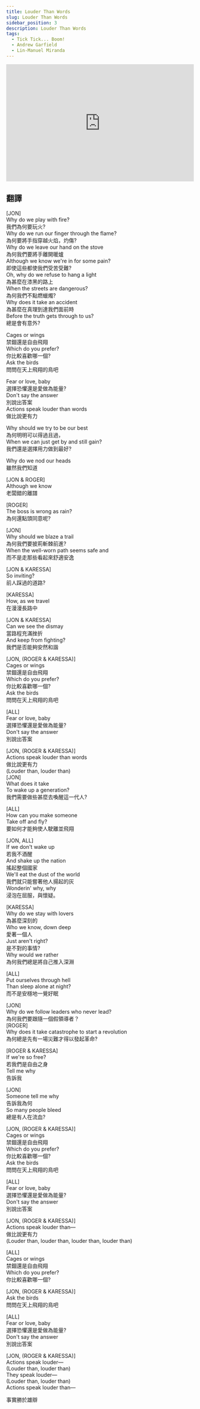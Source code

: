 ```yaml
---
title: Louder Than Words
slug: Louder Than Words 
sidebar_position: 3
description: Louder Than Words 
tags:
  - Tick Tick... Boom!
  - Andrew Garfield
  - Lin-Manuel Miranda
---
```


<iframe width="100%" height="315" src="https://www.youtube.com/embed/GCtpeYiezm0" title="YouTube video player" frameborder="0" allow="accelerometer; autoplay; clipboard-write; encrypted-media; gyroscope; picture-in-picture; web-share" allowfullscreen></iframe>
  

## 翻譯
[JON]  
Why do we play with fire?  
我們為何要玩火?  
Why do we run our finger through the flame?  
為何要將手指穿越火焰，灼傷?  
Why do we leave our hand on the stove  
為何我們要將手離開暖爐  
Although we know we're in for some pain?  
即使這些都使我們受苦受難?  
Oh, why do we refuse to hang a light  
為甚麼在漆黑的路上  
When the streets are dangerous?  
為何我們不點燃蠟燭?  
Why does it take an accident  
為甚麼在真理到達我們面前時  
Before the truth gets through to us?  
總是會有意外?  
  
Cages or wings  
禁錮還是自由飛翔  
Which do you prefer?  
你比較喜歡哪一個?  
Ask the birds  
問問在天上飛翔的鳥吧  
  
Fear or love, baby  
選擇恐懼還是愛做為能量?  
Don't say the answer  
別說出答案  
Actions speak louder than words  
做比說更有力  
  
Why should we try to be our best  
為何明明可以得過且過，  
When we can just get by and still gain?  
我們還是選擇用力做到最好?  
  
Why do we nod our heads  
雖然我們知道  
  
[JON & ROGER]  
Although we know  
老闆錯的離譜  
  
[ROGER]  
The boss is wrong as rain?  
為何還點頭同意呢?  
  
[JON]  
Why should we blaze a trail  
為何我們要披荊斬棘前進?  
When the well-worn path seems safe and  
而不是走那些看起來舒適安逸  
  
[JON & KARESSA]  
So inviting?  
前人踩過的道路?  
  
[KARESSA]  
How, as we travel  
在漫漫長路中  
  
[JON & KARESSA]  
Can we see the dismay  
當路程充滿挫折  
And keep from fighting?  
我們是否能夠安然和諧  
  
[JON, (ROGER & KARESSA)]  
Cages or wings  
禁錮還是自由飛翔  
Which do you prefer?  
你比較喜歡哪一個?  
Ask the birds  
問問在天上飛翔的鳥吧  
  
[ALL]  
Fear or love, baby  
選擇恐懼還是愛做為能量?  
Don't say the answer  
別說出答案  
  
[JON, (ROGER & KARESSA)]  
Actions speak louder than words  
做比說更有力  
(Louder than, louder than)  
[JON]  
What does it take  
To wake up a generation?  
我們需要做些甚麼去喚醒這一代人?  
  
[ALL]  
How can you make someone  
Take off and fly?  
要如何才能夠使人駛離並飛翔  
  
[JON, ALL]  
If we don't wake up  
若我不酒醒  
And shake up the nation  
搖起整個國家  
We'll eat the dust of the world  
我們就只能嘗著他人揚起的灰  
Wonderin' why, why  
浸泡在屈服，與懷疑。  
  
[KARESSA]  
Why do we stay with lovers  
為甚麼深刻的  
Who we know, down deep  
愛著一個人  
Just aren't right?  
是不對的事情?  
Why would we rather  
為何我們總是將自己推入深淵  
  
[ALL]  
Put ourselves through hell  
Than sleep alone at night?  
而不是安穩地一覺好眠  
  
[JON]  
Why do we follow leaders who never lead?  
為何我們要跟隨一個假領導者？  
[ROGER]  
Why does it take catastrophe to start a revolution  
為何總是先有一場災難才得以發起革命?  
  
[ROGER & KARESSA]  
If we're so free?  
若我們是自由之身  
Tell me why  
告訴我  
  
[JON]  
Someone tell me why  
告訴我為何  
So many people bleed  
總是有人在流血?  
  
[JON, (ROGER & KARESSA)]  
Cages or wings  
禁錮還是自由飛翔  
Which do you prefer?  
你比較喜歡哪一個?  
Ask the birds  
問問在天上飛翔的鳥吧  
  
[ALL]  
Fear or love, baby  
選擇恐懼還是愛做為能量?  
Don't say the answer  
別說出答案  
  
[JON, (ROGER & KARESSA)]  
Actions speak louder than—  
做比說更有力  
(Louder than, louder than, louder than, louder than)  
  
[ALL]  
Cages or wings  
禁錮還是自由飛翔  
Which do you prefer?  
你比較喜歡哪一個?  
  
[JON, (ROGER & KARESSA)]  
Ask the birds  
問問在天上飛翔的鳥吧  
  
[ALL]  
Fear or love, baby  
選擇恐懼還是愛做為能量?  
Don't say the answer  
別說出答案  
  
[JON, (ROGER & KARESSA)]  
Actions speak louder—  
(Louder than, louder than)  
They speak louder—  
(Louder than, louder than)  
Actions speak louder than—  
  
事實勝於雄辯  

